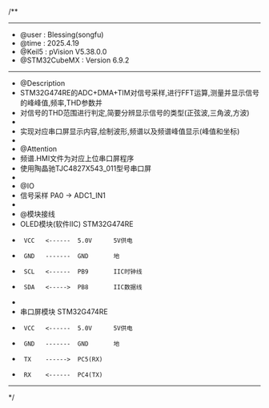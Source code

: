 /**
  ******************************************************************************
  * @user           : Blessing(songfu)
  * @time           : 2025.4.19
  * @Keil5          : pVision V5.38.0.0
  * @STM32CubeMX    : Version 6.9.2
  ******************************************************************************
  * @Description
  * STM32G474RE的ADC+DMA+TIM对信号采样,进行FFT运算,测量并显示信号的峰峰值,频率,THD参数并
  * 对信号的THD范围进行判定,简要分辨显示信号的类型(正弦波,三角波,方波)
  * 
  * 实现对应串口屏显示内容,绘制波形,频谱以及频谱峰值显示(峰值和坐标)
  *
  * @Attention
  * 频谱.HMI文件为对应上位串口屏程序
  * 使用陶晶驰TJC4827X543_011型号串口屏
  *
  * @IO
  * 信号采样            PA0 -> ADC1_IN1
  *
  * @模块接线
  * OLED模块(软件IIC)  STM32G474RE
  *      VCC   <------  5.0V      5V供电
  *      GND   -------  GND       地
  *      SCL   <------  PB9       IIC时钟线
  *      SDA   <----->  PB8       IIC数据线
  *
  * 串口屏模块         STM32G474RE
  *      VCC   <------  5.0V      5V供电
  *      GND   -------  GND       地
  *      TX    ------>  PC5(RX)
  *      RX    <------  PC4(TX)
  ******************************************************************************
  */
